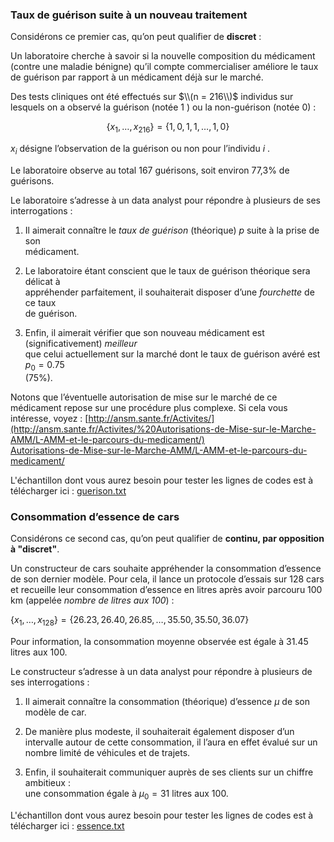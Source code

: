 ### Taux de guérison suite à un nouveau traitement

Considérons ce premier cas, qu’on peut qualifier de **discret** :

Un laboratoire cherche à savoir si la nouvelle composition du médicament (contre une maladie bénigne) qu’il compte commercialiser améliore le taux de guérison par rapport à un médicament déjà sur le marché.

Des tests cliniques ont été effectués sur $\\(n = 216\\)$ individus sur lesquels on a observé la guérison (notée 1 ) ou la non-guérison (notée 0) :

$$ \left\{ x_1,\ldots,x_{216} \right\} = \left\{ 1,0,1,1,\ldots,1,0\right\}$$

$x_i$ désigne l’observation de la guérison ou non pour l’individu $i$ .

Le laboratoire observe au total 167 guérisons, soit environ 77,3% de guérisons.

Le laboratoire s’adresse à un data analyst pour répondre à plusieurs de ses interrogations :

1.  Il aimerait connaître le _taux de guérison_ (théorique) $p$ suite à la prise de son  
    médicament.
    
2.  Le laboratoire étant conscient que le taux de guérison théorique sera délicat à  
    appréhender parfaitement, il souhaiterait disposer d’une _fourchette_ de ce taux  
    de guérison.
    
3.  Enfin, il aimerait vérifier que son nouveau médicament est (significativement) _meilleur_  
    que celui actuellement sur la marché dont le taux de guérison avéré est $p_0 = 0.75$  
    (75%).
    

Notons que l’éventuelle autorisation de mise sur le marché de ce médicament repose sur une procédure plus complexe. Si cela vous intéresse, voyez : [http://ansm.sante.fr/Activites/](http://ansm.sante.fr/Activites/%20Autorisations-de-Mise-sur-le-Marche-AMM/L-AMM-et-le-parcours-du-medicament/)  
[Autorisations-de-Mise-sur-le-Marche-AMM/L-AMM-et-le-parcours-du-medicament/](http://ansm.sante.fr/Activites/%20Autorisations-de-Mise-sur-le-Marche-AMM/L-AMM-et-le-parcours-du-medicament/)

L'échantillon dont vous aurez besoin pour tester les lignes de codes est à télécharger ici : [guerison.txt](https://s3-eu-west-1.amazonaws.com/course.oc-static.com/courses/4525306/guerison.txt)


### Consommation d’essence de cars

Considérons ce second cas, qu’on peut qualifier de **continu, par opposition à "discret"**.

Un constructeur de cars souhaite appréhender la consommation d’essence de son dernier modèle. Pour cela, il lance un protocole d’essais sur 128 cars et recueille leur consommation d’essence en litres après avoir parcouru 100 km (appelée _nombre de litres aux 100_) :

$\left\{x_1,\ldots,x_{128}\right\}=\left\{26.23,26.40,26.85,\ldots,35.50,35.50,36.07\right\}$

Pour information, la consommation moyenne observée est égale à 31.45 litres aux 100.

Le constructeur s’adresse à un data analyst pour répondre à plusieurs de ses interrogations :

1.  Il aimerait connaître la consommation (théorique) d’essence $\mu$ de son modèle de car.
    
2.  De manière plus modeste, il souhaiterait également disposer d’un intervalle autour de cette consommation, il l’aura en effet évalué sur un nombre limité de véhicules et de trajets.
    
3.  Enfin, il souhaiterait communiquer auprès de ses clients sur un chiffre ambitieux :  
    une consommation égale à $\mu_0 = 31$ litres aux 100.
    

L'échantillon dont vous aurez besoin pour tester les lignes de codes est à télécharger ici : [essence.txt](https://s3-eu-west-1.amazonaws.com/course.oc-static.com/courses/4525306/essence.txt)
